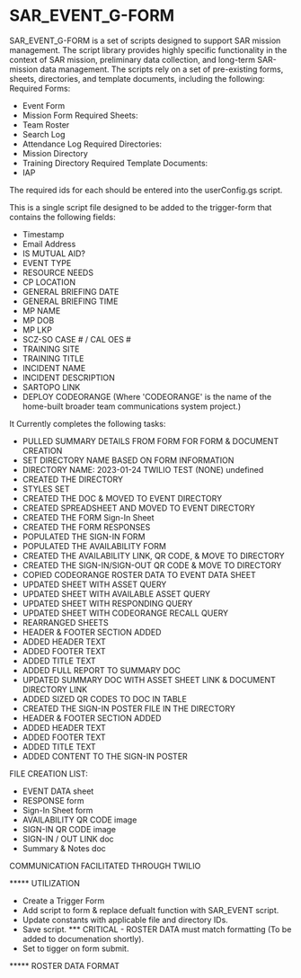 # SAR_EVENT_G-FORM
SAR_EVENT_G-FORM is a set of scripts designed to support SAR mission management.
The script library provides highly specific functionality in the context of SAR mission, preliminary data collection, and long-term SAR-mission data management.
The scripts rely on a set of pre-existing forms, sheets, directories, and template documents, including the following:
Required Forms:
* Event Form
* Mission Form
Required Sheets:
* Team Roster
* Search Log
* Attendance Log
Required Directories:
* Mission Directory
* Training Directory
Required Template Documents:
* IAP

The required ids for each should be entered into the userConfig.gs script.


This is a single script file designed to be added to the trigger-form that contains the following fields:
* Timestamp
* Email Address
* IS MUTUAL AID?
* EVENT TYPE
* RESOURCE NEEDS
* CP LOCATION
* GENERAL BRIEFING DATE
* GENERAL BRIEFING TIME
* MP NAME
* MP DOB
* MP LKP
* SCZ-SO CASE # / CAL OES #
* TRAINING SITE
* TRAINING TITLE
* INCIDENT NAME
* INCIDENT DESCRIPTION
* SARTOPO LINK
* DEPLOY CODEORANGE (Where 'CODEORANGE' is the name of the home-built broader team communications system project.)

It Currently completes the following tasks:
* PULLED SUMMARY DETAILS FROM FORM FOR FORM & DOCUMENT CREATION
* SET DIRECTORY NAME BASED ON FORM INFORMATION
* DIRECTORY NAME: 2023-01-24 TWILIO TEST (NONE) undefined
* CREATED THE DIRECTORY
* STYLES SET
* CREATED THE DOC & MOVED TO EVENT DIRECTORY
* CREATED SPREADSHEET AND MOVED TO EVENT DIRECTORY
* CREATED THE FORM Sign-In Sheet
* CREATED THE FORM RESPONSES
* POPULATED THE SIGN-IN FORM
* POPULATED THE AVAILABILITY FORM
* CREATED THE AVAILABILITY LINK, QR CODE, & MOVE TO DIRECTORY
* CREATED THE SIGN-IN/SIGN-OUT QR CODE & MOVE TO DIRECTORY
* COPIED CODEORANGE ROSTER DATA TO EVENT DATA SHEET
* UPDATED SHEET WITH ASSET QUERY
* UPDATED SHEET WITH AVAILABLE ASSET QUERY
* UPDATED SHEET WITH RESPONDING QUERY
* UPDATED SHEET WITH CODEORANGE RECALL QUERY
* REARRANGED SHEETS
* HEADER & FOOTER SECTION ADDED
* ADDED HEADER TEXT
* ADDED FOOTER TEXT
* ADDED TITLE TEXT
* ADDED FULL REPORT TO SUMMARY DOC
* UPDATED SUMMARY DOC WITH ASSET SHEET LINK & DOCUMENT DIRECTORY LINK
* ADDED SIZED QR CODES TO DOC IN TABLE
* CREATED THE SIGN-IN POSTER FILE IN THE DIRECTORY
* HEADER & FOOTER SECTION ADDED
* ADDED HEADER TEXT
* ADDED FOOTER TEXT
* ADDED TITLE TEXT
* ADDED CONTENT TO THE SIGN-IN POSTER

FILE CREATION LIST:
* EVENT DATA sheet
* RESPONSE form
* Sign-In Sheet form
* AVAILABILITY QR CODE image
* SIGN-IN QR CODE image
* SIGN-IN / OUT LINK doc
* Summary & Notes doc

COMMUNICATION FACILITATED THROUGH TWILIO

***** UTILIZATION
* Create a Trigger Form
* Add script to form & replace defualt function with SAR_EVENT script.
* Update constants with applicable file and directory IDs. 
* Save script.
*** CRITICAL - ROSTER DATA must match formatting (To be added to documenation shortly).
* Set to tigger on form submit.



***** ROSTER DATA FORMAT

